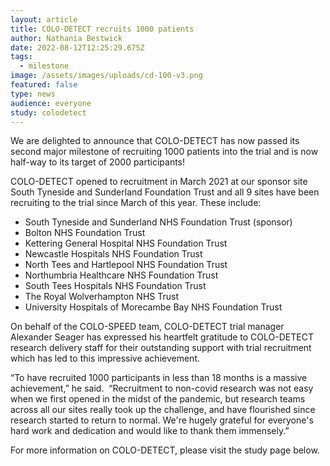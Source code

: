 ```yaml
---
layout: article
title: COLO-DETECT recruits 1000 patients
author: Nathania Bestwick
date: 2022-08-12T12:25:29.675Z
tags:
  - milestone
image: /assets/images/uploads/cd-100-v3.png
featured: false
type: news
audience: everyone
study: colodetect
---
```

We are delighted to announce that COLO-DETECT has now passed its second major milestone of recruiting 1000 patients into the trial and is now half-way to its target of 2000 participants!

COLO-DETECT opened to recruitment in March 2021 at our sponsor site South Tyneside and Sunderland Foundation Trust and all 9 sites have been recruiting to the trial since March of this year. These include:

* South Tyneside and Sunderland NHS Foundation Trust (sponsor)
* Bolton NHS Foundation Trust
* Kettering General Hospital NHS Foundation Trust
* Newcastle Hospitals NHS Foundation Trust
* North Tees and Hartlepool NHS Foundation Trust
* Northumbria Healthcare NHS Foundation Trust
* South Tees Hospitals NHS Foundation Trust
* The Royal Wolverhampton NHS Trust
* University Hospitals of Morecambe Bay NHS Foundation Trust

On behalf of the COLO-SPEED team, COLO-DETECT trial manager Alexander Seager has expressed his heartfelt gratitude to COLO-DETECT research delivery staff for their outstanding support with trial recruitment which has led to this impressive achievement.

“To have recruited 1000 participants in less than 18 months is a massive achievement,” he said.  “Recruitment to non-covid research was not easy when we first opened in the midst of the pandemic, but research teams across all our sites really took up the challenge, and have flourished since research started to return to normal. We're hugely grateful for everyone's hard work and dedication and would like to thank them immensely.”

For more information on COLO-DETECT, please visit the study page below.